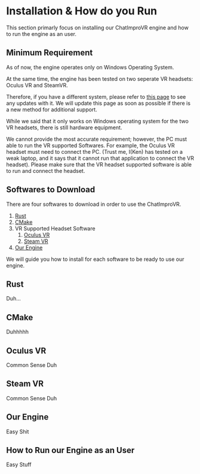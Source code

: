 # Installation & How do you Run
This section primarly focus on installing our ChatImproVR engine and how to run the engine as an user.

## Minimum Requirement
As of now, the engine operates only on Windows Operating System.  

At the same time, the engine has been tested on two seperate VR headsets: Oculus VR and SteamVR. 

Therefore, if you have a different system, please refer to [this page](https://github.com/ChatImproVR/chatimprovr/issues/82) to see any updates with it. We will update this page as soon as possible if there is a new method for additional support. 

While we said that it only works on Windows operating system for the two VR headsets, there is still hardware equipment.

We cannot provide the most accurate requirement; however, the PC must able to run the VR supported Softwares. For example, the Oculus VR headset must need to connect the PC. (Trust me, I(Ken) has tested on a weak laptop, and it says that it cannot run that application to connect the VR headset). Please make sure that the VR headset supported software is able to run and connect the headset. 

## Softwares to Download
There are four softwares to download in order to use the ChatImproVR.
1. [Rust](https://www.rust-lang.org/tools/install)
2. [CMake](https://cmake.org/download/)
3. VR Supported Headset Software
   1. [Oculus VR](https://www.oculus.com/Setup/)
   2. [Steam VR](https://store.steampowered.com/app/250820/SteamVR/)
4. [Our Engine](https://github.com/ChatImproVR/chatimprovr)

We will guide you how to install for each software to be ready to use our engine.

## Rust
Duh...

## CMake
Duhhhhh

## Oculus VR
Common Sense Duh

## Steam VR
Common Sense Duh

## Our Engine
Easy Shit

## How to Run our Engine as an User
Easy Stuff